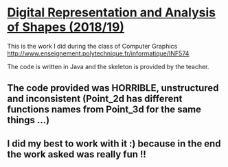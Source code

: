 # [Digital Representation and Analysis of Shapes (2018/19)](http://www.enseignement.polytechnique.fr/informatique/INF574/)

This is the work I did during the class of Computer Graphics http://www.enseignement.polytechnique.fr/informatique/INF574



The code is written in Java and the skeleton is provided by the teacher.

## The code provided was HORRIBLE, unstructured and inconsistent (Point_2d has different functions names from Point_3d for the same things ...) 



## I did my best to work with it :) because in the end the work asked was really fun !!

